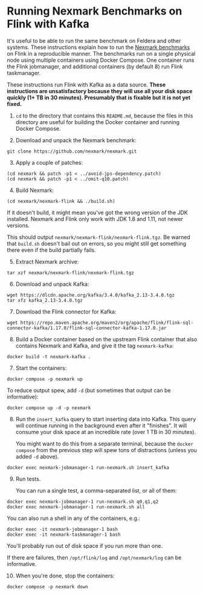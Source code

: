 # Running Nexmark Benchmarks on Flink with Kafka

It's useful to be able to run the same benchmark on Feldera and other
systems.  These instructions explain how to run the [Nexmark
benchmarks](https://github.com/nexmark/nexmark) on Flink in a
reproducible manner.  The benchmarks run on a single physical node
using multiple containers using Docker Compose.  One container runs
the Flink jobmanager, and additional containers (by default 8) run
Flink taskmanager.

These instructions run Flink with Kafka as a data source.  **These
instructions are unsatisfactory because they will use all your disk
space quickly (1+ TB in 30 minutes).  Presumably that is fixable but
it is not yet fixed.**

1. `cd` to the directory that contains this `README.md`, because the
   files in this directory are useful for building the Docker
   container and running Docker Compose.

2. Download and unpack the Nexmark benchmark:

```
git clone https://github.com/nexmark/nexmark.git
```

3. Apply a couple of patches:

```
(cd nexmark && patch -p1 < ../avoid-jps-dependency.patch)
(cd nexmark && patch -p1 < ../omit-q10.patch)
```

4. Build Nexmark:

```
(cd nexmark/nexmark-flink && ./build.sh)
```

   If it doesn't build, it might mean you've got the wrong version of
   the JDK installed.  Nexmark and Flink only work with JDK 1.8 and
   1.11, not newer versions.

   This should output `nexmark/nexmark-flink/nexmark-flink.tgz`.  Be
   warned that `build.sh` doesn't bail out on errors, so you might
   still get something there even if the build partially fails.

5. Extract Nexmark archive:

```
tar xzf nexmark/nexmark-flink/nexmark-flink.tgz
```

6. Download and unpack Kafka:

```
wget https://dlcdn.apache.org/kafka/3.4.0/kafka_2.13-3.4.0.tgz
tar xfz kafka_2.13-3.4.0.tgz
```

7. Download the Flink connector for Kafka:

```
wget https://repo.maven.apache.org/maven2/org/apache/flink/flink-sql-connector-kafka/1.17.0/flink-sql-connector-kafka-1.17.0.jar
```

8. Build a Docker container based on the upstream Flink container that
   also contains Nexmark and Kafka, and give it the tag
   `nexmark-kafka`:

```
docker build -t nexmark-kafka .
```

7. Start the containers:

```
docker compose -p nexmark up
```

   To reduce output spew, add `-d` (but sometimes that output can be
   informative):

```
docker compose up -d -p nexmark
```

8. Run the `insert_kafka` query to start inserting data into Kafka.
   This query will continue running in the background even after it
   "finishes".  It will consume your disk space at an incredible rate
   (over 1 TB in 30 minutes).

   You might want to do this from a separate terminal, because the
   `docker compose` from the previous step will spew tons of
   distractions (unless you added `-d` above).

```
docker exec nexmark-jobmanager-1 run-nexmark.sh insert_kafka
```

9. Run tests.

   You can run a single test, a comma-separated list, or all of them:

```
docker exec nexmark-jobmanager-1 run-nexmark.sh q0,q1,q2
docker exec nexmark-jobmanager-1 run-nexmark.sh all
```

   You can also run a shell in any of the containers, e.g.:

```
docker exec -it nexmark-jobmanager-1 bash
docker exec -it nexmark-taskmanager-1 bash
```

   You'll probably run out of disk space if you run more than one.

   If there are failures, then `/opt/flink/log` and `/opt/nexmark/log`
   can be informative.

10. When you're done, stop the containers:

```
docker compose -p nexmark down
```
